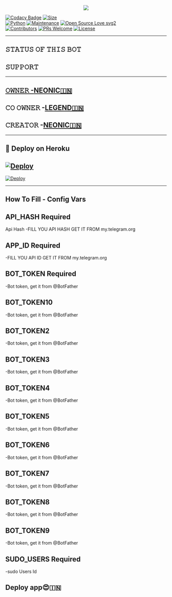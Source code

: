 <p align="center">
  <img src="https://telegra.ph/file/47936310360746ffdc2fe.jpg">
</p>


[![Codacy Badge](https://api.codacy.com/project/badge/Grade/f7c51539e67b483bb8d7749acca51d3a)]()
[![Size](https://img.shields.io/github/repo-size/dangerousjatt/SpamBot-2.0?style=flat-square&color=green)]()   
[![Python](https://img.shields.io/badge/Python-v3.9-blue)]()
[![Maintenance](https://img.shields.io/badge/Maintained%3F-yes-green.svg)]()
[![Open Source Love svg2](https://badges.frapsoft.com/os/v2/open-source.svg?v=103)]()   
[![Contributors](https://img.shields.io/github/contributors/dangerousjatt/SpamBot-2.0?style=flat-square&color=green)]()
[![PRs Welcome](https://img.shields.io/badge/PRs-welcome-brightgreen.svg?style=flat-square)]()
[![License](https://img.shields.io/badge/License-AGPL-blue)]()

----

## 𝚂𝚃𝙰𝚃𝚄𝚂 𝙾𝙵 𝚃𝙷𝙸𝚂 𝙱𝙾𝚃 
<p align="left"><a </

-------------------------------------------------

## 𝚂𝚄𝙿𝙿𝙾𝚁𝚃 
                          
<a href="https://t.me/we_are_legendss">
<a href="https://t.me/Englishhindichattingroom">

-------------------------------------------------
## 𝙾𝚆𝙽𝙴𝚁 -[NEONIC🇮🇳](https://t.me/unreal_hun_bro)
## 𝙲𝙾 𝙾𝚆𝙽𝙴𝚁 -[LEGEND🇮🇳](https://t.me/LEGEND_EXPRESS)
## 𝙲𝚁𝙴𝙰𝚃𝙾𝚁 -[NEONIC🇮🇳](https://t.me/unreal_hun_bro)
-------------------------------------------------

## 🚀 Deploy on Heroku 
[![Deploy](https://www.herokucdn.com/deploy/button.svg)](https://heroku.com/deploy?https://github.com/UNREALBOT12/D3V1L-OP-SPAM-BOT)
------------------------------------------------

[![Deploy](https://telegra.ph/file/5e9666867734fc1bd3204.jpg)](https://heroku.com/deploy?https://github.com/UNREALBOT12/D3V1L-OP-SPAM-BOT)

------------------------------------------------

## How To Fill - Config Vars

## API_HASH Required
Api Hash
-FILL YOU API HASH GET IT FROM my.telegram.org

## APP_ID Required
-FILL YOU API ID GET IT FROM my.telegram.org

## BOT_TOKEN Required
-Bot token, get it from @BotFather

## BOT_TOKEN10
-Bot token, get it from @BotFather

## BOT_TOKEN2
-Bot token, get it from @BotFather

## BOT_TOKEN3
-Bot token, get it from @BotFather

## BOT_TOKEN4
-Bot token, get it from @BotFather

## BOT_TOKEN5
-Bot token, get it from @BotFather

## BOT_TOKEN6
-Bot token, get it from @BotFather

## BOT_TOKEN7
-Bot token, get it from @BotFather

## BOT_TOKEN8
-Bot token, get it from @BotFather

## BOT_TOKEN9
-Bot token, get it from @BotFather

## SUDO_USERS Required
-sudo Users Id

## Deploy app😍🇮🇳
